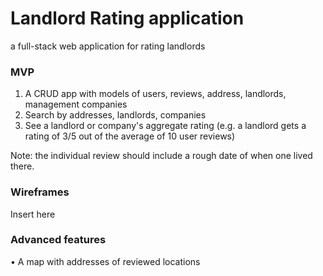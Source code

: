 # Landlord Rating application
a full-stack web application for rating landlords

### MVP

1. A CRUD app with models of users, reviews, address, landlords, management companies
2. Search by addresses, landlords, companies
3. See a landlord or company's aggregate rating (e.g. a landlord gets a rating of 3/5 out of the average of 10 user reviews)

Note: the individual review should include a rough date of when one lived there.

### Wireframes

Insert here


### Advanced features

• A map with addresses of reviewed locations
